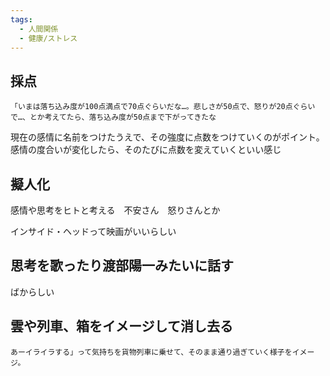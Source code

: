 ```yaml
---
tags:
  - 人間関係
  - 健康/ストレス
---
```

## 採点
```
「いまは落ち込み度が100点満点で70点ぐらいだな…。悲しさが50点で、怒りが20点ぐらいで…、とか考えてたら、落ち込み度が50点まで下がってきたな
```
現在の感情に名前をつけたうえで、その強度に点数をつけていくのがポイント。感情の度合いが変化したら、そのたびに点数を変えていくといい感じ

## 擬人化
感情や思考をヒトと考える　不安さん　怒りさんとか

インサイド・ヘッドって映画がいいらしい

## 思考を歌ったり渡部陽一みたいに話す

ばからしい

## 雲や列車、箱をイメージして消し去る

```
あーイライラする」って気持ちを貨物列車に乗せて、そのまま通り過ぎていく様子をイメージ。
```


